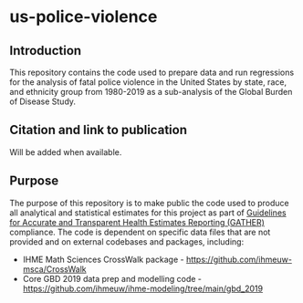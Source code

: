 # us-police-violence

## Introduction

This repository contains the code used to prepare data and run regressions for the analysis of fatal police violence in the United States by state, race, and ethnicity group from 1980-2019 as a sub-analysis of the Global Burden of Disease Study.

## Citation and link to publication

Will be added when available.

## Purpose

The purpose of this repository is to make public the code used to produce all analytical and statistical estimates for this project as part of [Guidelines for Accurate and Transparent Health Estimates Reporting (GATHER)](http://gather-statement.org/) compliance. The code is dependent on specific data files that are not provided and on external codebases and packages, including:

* IHME Math Sciences CrossWalk package - https://github.com/ihmeuw-msca/CrossWalk
* Core GBD 2019 data prep and modelling code - https://github.com/ihmeuw/ihme-modeling/tree/main/gbd_2019
